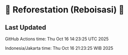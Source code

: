 
# 🌳 Reforestation (Reboisasi) 🌲

## Last Updated

GitHub Actions time: Thu Oct 16 14:23:25 UTC 2025

Indonesia/Jakarta time: Thu Oct 16 21:23:25 WIB 2025
